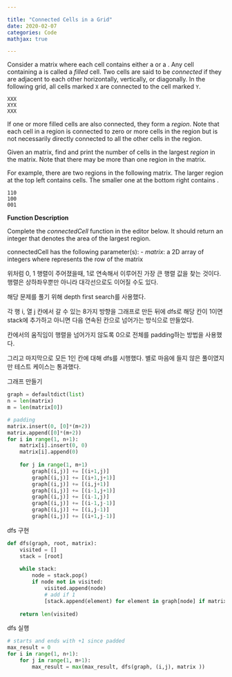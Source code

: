 ```yaml
---

title: "Connected Cells in a Grid"
date: 2020-02-07
categories: Code
mathjax: true

---
```


Consider a matrix where each cell contains either a or a . Any cell containing a is called a *filled* cell. Two cells are said to be *connected* if they are adjacent to each other horizontally, vertically, or diagonally. In the following grid, all cells marked `X` are connected to the cell marked `Y`.

```
XXX
XYX  
XXX    
```

If one or more filled cells are also connected, they form a *region*. Note that each cell in a region is connected to zero or more cells in the region but is not necessarily directly connected to all the other cells in the region.

Given an matrix, find and print the number of cells in the largest *region* in the matrix. Note that there may be more than one region in the matrix.

For example, there are two regions in the following matrix. The larger region at the top left contains cells. The smaller one at the bottom right contains .

```
110
100
001
```

**Function Description**

Complete the *connectedCell* function in the editor below. It should return an integer that denotes the area of the largest region.

connectedCell has the following parameter(s):
\- *matrix*: a 2D array of integers where represents the row of the matrix



위처럼 0, 1 행렬이 주어졌을때, 1로 연속해서 이루어진 가장 큰 행렬 값을 찾는 것이다. 행렬은 상하좌우뿐만 아니라 대각선으로도 이어질 수도 있다.

해당 문제를 풀기 위해 depth first search를 사용했다.

각 행 i, 열 j 칸에서 갈 수 있는 8가지 방향을 그래프로 만든 뒤에 dfs로 해당 칸이 1이면 stack에 추가하고 아니면 다음 연속된 칸으로 넘어가는 방식으로 만들었다.

칸에서의 움직임이 행렬을 넘어가지 않도록 0으로 전체를 padding하는 방법을 사용했다.

그리고 마지막으로 모든 1인 칸에 대해 dfs를 시행했다. 별로 마음에 들지 않은 풀이였지만 테스트 케이스는 통과했다.

그래프 만들기

```python
graph = defaultdict(list)
n = len(matrix)
m = len(matrix[0])

# padding
matrix.insert(0, [0]*(m+2))
matrix.append([0]*(m+2))
for i in range(1, n+1):
    matrix[i].insert(0, 0)
    matrix[i].append(0)
    
    for j in range(1, m+1)
        graph[(i,j)] += [(i+1,j)]
        graph[(i,j)] += [(i+1,j+1)]
        graph[(i,j)] += [(i,j+1)]
        graph[(i,j)] += [(i-1,j+1)]
        graph[(i,j)] += [(i-1,j)]
        graph[(i,j)] += [(i-1,j-1)]
        graph[(i,j)] += [(i,j-1)]
        graph[(i,j)] += [(i+1,j-1)]
```



dfs 구현

```python
def dfs(graph, root, matrix):
	visited = []
    stack = [root]
    
    while stack:
        node = stack.pop()
        if node not in visited:
            visited.append(node)
            # add if 1
            [stack.append(element) for element in graph[node] if matrix[element[0]][element[1]]==1]
    
    return len(visited)
```



dfs 실행

```python
# starts and ends with +1 since padded
max_result = 0
for i in range(1, n+1):
	for j in range(1, m+1):
		max_result = max(max_result, dfs(graph, (i,j), matrix ))
```

